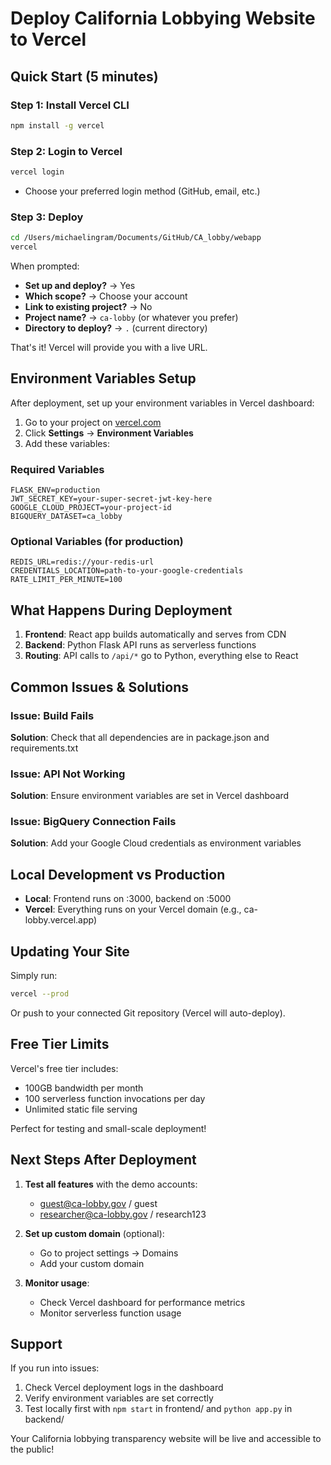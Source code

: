 # Deploy California Lobbying Website to Vercel

## Quick Start (5 minutes)

### Step 1: Install Vercel CLI
```bash
npm install -g vercel
```

### Step 2: Login to Vercel
```bash
vercel login
```
- Choose your preferred login method (GitHub, email, etc.)

### Step 3: Deploy
```bash
cd /Users/michaelingram/Documents/GitHub/CA_lobby/webapp
vercel
```

When prompted:
- **Set up and deploy?** → Yes
- **Which scope?** → Choose your account
- **Link to existing project?** → No
- **Project name?** → `ca-lobby` (or whatever you prefer)
- **Directory to deploy?** → `.` (current directory)

That's it! Vercel will provide you with a live URL.

## Environment Variables Setup

After deployment, set up your environment variables in Vercel dashboard:

1. Go to your project on [vercel.com](https://vercel.com)
2. Click **Settings** → **Environment Variables**
3. Add these variables:

### Required Variables
```
FLASK_ENV=production
JWT_SECRET_KEY=your-super-secret-jwt-key-here
GOOGLE_CLOUD_PROJECT=your-project-id
BIGQUERY_DATASET=ca_lobby
```

### Optional Variables (for production)
```
REDIS_URL=redis://your-redis-url
CREDENTIALS_LOCATION=path-to-your-google-credentials
RATE_LIMIT_PER_MINUTE=100
```

## What Happens During Deployment

1. **Frontend**: React app builds automatically and serves from CDN
2. **Backend**: Python Flask API runs as serverless functions
3. **Routing**: API calls to `/api/*` go to Python, everything else to React

## Common Issues & Solutions

### Issue: Build Fails
**Solution**: Check that all dependencies are in package.json and requirements.txt

### Issue: API Not Working
**Solution**: Ensure environment variables are set in Vercel dashboard

### Issue: BigQuery Connection Fails
**Solution**: Add your Google Cloud credentials as environment variables

## Local Development vs Production

- **Local**: Frontend runs on :3000, backend on :5000
- **Vercel**: Everything runs on your Vercel domain (e.g., ca-lobby.vercel.app)

## Updating Your Site

Simply run:
```bash
vercel --prod
```

Or push to your connected Git repository (Vercel will auto-deploy).

## Free Tier Limits

Vercel's free tier includes:
- 100GB bandwidth per month
- 100 serverless function invocations per day
- Unlimited static file serving

Perfect for testing and small-scale deployment!

## Next Steps After Deployment

1. **Test all features** with the demo accounts:
   - guest@ca-lobby.gov / guest
   - researcher@ca-lobby.gov / research123

2. **Set up custom domain** (optional):
   - Go to project settings → Domains
   - Add your custom domain

3. **Monitor usage**:
   - Check Vercel dashboard for performance metrics
   - Monitor serverless function usage

## Support

If you run into issues:
1. Check Vercel deployment logs in the dashboard
2. Verify environment variables are set correctly
3. Test locally first with `npm start` in frontend/ and `python app.py` in backend/

Your California lobbying transparency website will be live and accessible to the public!